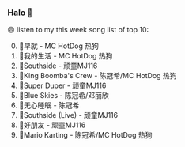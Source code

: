 

### Halo 👋

😄 listen to my this week song list of top 10:

0. 🌈早就 - MC HotDog 热狗
1. 🌈我的生活 - MC HotDog 热狗
2. 🌈Southside - 顽童MJ116
3. 🌈King Boomba's Crew - 陈冠希/MC HotDog 热狗
4. 🌈Super Duper - 顽童MJ116
5. 🌈Blue Skies - 陈冠希/邓丽欣
6. 🌈无心睡眠 - 陈冠希
7. 🌈Southside (Live) - 顽童MJ116
8. 🌈好朋友 - 顽童MJ116
9. 🌈Mario Karting - 陈冠希/MC HotDog 热狗

